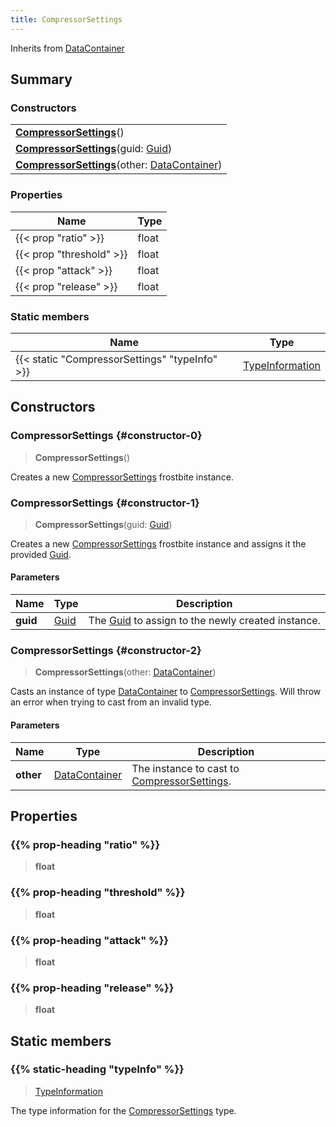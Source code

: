 ```yaml
---
title: CompressorSettings
---
```


Inherits from 
[DataContainer](/vext/ref/shared/class/datacontainer)

## Summary
### Constructors
| |
| ----------- |
| **[CompressorSettings](#constructor-0)**() |
| **[CompressorSettings](#constructor-1)**(guid: [Guid](/vext/ref/shared/class/guid)) |
| **[CompressorSettings](#constructor-2)**(other: [DataContainer](/vext/ref/shared/class/datacontainer)) |

### Properties
| Name | Type |
| ---- | ---- |
| {{< prop "ratio" >}} | float |
| {{< prop "threshold" >}} | float |
| {{< prop "attack" >}} | float |
| {{< prop "release" >}} | float |

### Static members
| Name | Type |
| ---- | ---- |
| {{< static "CompressorSettings" "typeInfo" >}} | [TypeInformation](/vext/ref/shared/class/typeinformation) |

## Constructors
### CompressorSettings {#constructor-0}
> **CompressorSettings**()

Creates a new [CompressorSettings](/vext/ref/fb/compressorsettings) frostbite instance.

### CompressorSettings {#constructor-1}
> **CompressorSettings**(guid: [Guid](/vext/ref/shared/class/guid))

Creates a new [CompressorSettings](/vext/ref/fb/compressorsettings) frostbite instance and assigns it the provided [Guid](/vext/ref/shared/class/guid).

#### Parameters
| Name | Type | Description |
| ---- | ---- | ----------- |
| **guid** | [Guid](/vext/ref/shared/class/guid) | The [Guid](/vext/ref/shared/class/guid) to assign to the newly created instance. |

### CompressorSettings {#constructor-2}
> **CompressorSettings**(other: [DataContainer](/vext/ref/shared/class/datacontainer))

Casts an instance of type [DataContainer](/vext/ref/shared/class/datacontainer) to [CompressorSettings](/vext/ref/fb/compressorsettings). Will throw an error when trying to cast from an invalid type.

#### Parameters
| Name | Type | Description |
| ---- | ---- | ----------- |
| **other** | [DataContainer](/vext/ref/shared/class/datacontainer) | The instance to cast to [CompressorSettings](/vext/ref/fb/compressorsettings). |

## Properties
### {{% prop-heading "ratio" %}}
> **float**

### {{% prop-heading "threshold" %}}
> **float**

### {{% prop-heading "attack" %}}
> **float**

### {{% prop-heading "release" %}}
> **float**

## Static members
### {{% static-heading "typeInfo" %}}
> [TypeInformation](/vext/ref/shared/class/typeinformation)

The type information for the [CompressorSettings](/vext/ref/fb/compressorsettings) type.


